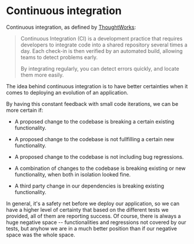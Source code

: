 # Continuous integration

Continuous integration, as defined by
[ThoughtWorks](https://www.thoughtworks.com/continuous-integration):

> Continuous Integration (CI) is a development practice that requires
> developers to integrate code into a shared repository several times
> a day. Each check-in is then verified by an automated build,
> allowing teams to detect problems early.
>
> By integrating regularly, you can detect errors quickly, and locate
> them more easily.

The idea behind continuous integration is to have better certainties
when it comes to deploying an evolution of an application.

By having this constant feedback with small code iterations, we can
be more certain if:

* A proposed change to the codebase is breaking a certain existing
  functionality.

* A proposed change to the codebase is not fullfilling a certain new
  functionality.

* A proposed change to the codebase is not including bug regressions.

* A combination of changes to the codebase is breaking existing or new
  functionality, when both in isolation looked fine.

* A third party change in our dependencies is breaking existing
  functionality.


In general, it's a safety net before we deploy our application, so we
can have a higher level of certainty that based on the different tests
we provided, all of them are reporting success. Of course, there is
always a huge negative space -- functionalities and regressions not
covered by our tests, but anyhow we are in a much better position than
if our negative space was the whole space.
